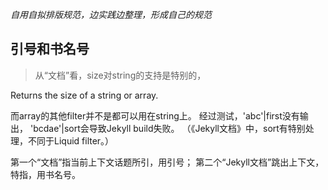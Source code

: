 *自用自拟排版规范，边实践边整理，形成自己的规范*

## 引号和书名号

>从“文档”看，size对string的支持是特别的，
>>
Returns the size of a string or array.
>
而array的其他filter并不是都可以用在string上。
经过测试，'abc'|first没有输出，
'bcdae'|sort会导致Jekyll build失败。
（《Jekyll文档》中，sort有特别处理，不同于Liquid filter。）

第一个“文档”指当前上下文话题所引，用引号；
第二个“Jekyll文档”跳出上下文，特指，用书名号。
